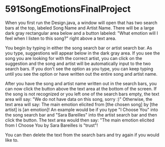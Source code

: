 # 591SongEmotionsFinalProject

When you first run the Design.java, a window will open that has two search bars at the top, labeled Song Name and Artist 
Name. There will be a large dark gray rectangular area below and a button labeled: "What emotion will I feel when I listen to 
this song?" right above a text area.

You begin by typing in either the song search bar or artist search bar. As you type, suggestions will appear below in the 
dark gray area. If you see the song you are looking for with the correct artist, you can click on the suggestion and the 
song and artist will be automatically input to the two search bars. If you don't see the option as you type, you can keep typing until you see the option or have written out the entire song and artist name. 

After you have the song and artist name written out in the search bars, you can now click the button above the text area at 
the bottom of the screen. If the song is not recognized or you left one of the search bars empty, the text area will say: 
"We do not have data on this song, sorry :)" Otherwise, the text area will say: The main emotion elicited from 
[the chosen song] by [the artist] is [an emotion]! An example would be if you type "I Choose You" into the song search
bar and "Sara Bareilles" into the artist search bar and then click the button. The text area would then say: "The main 
emotion elicited from I Choose You by Sara Bareilles is "trust"!

You can then delete the text from the search bars and try again if you would like to.
